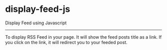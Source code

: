 display-feed-js
===============

Display Feed using Javascript
*****************************

To display RSS Feed in your page. It will show the feed posts title as a link. If you click on the link, it will redirect you to your feeded post.
